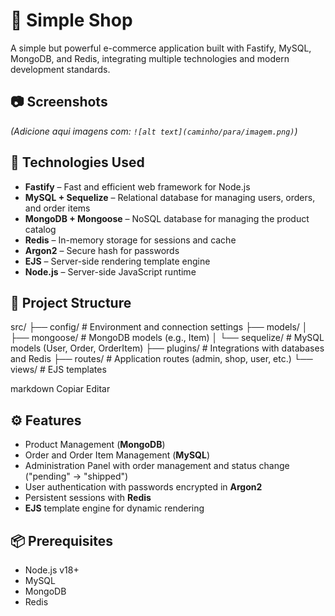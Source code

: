 # 🛒 Simple Shop
A simple but powerful e-commerce application built with Fastify, MySQL, MongoDB, and Redis, integrating multiple technologies and modern development standards.

## 📷 Screenshots
*(Adicione aqui imagens com: `![alt text](caminho/para/imagem.png)`)*

## 🚀 Technologies Used
- **Fastify** – Fast and efficient web framework for Node.js
- **MySQL + Sequelize** – Relational database for managing users, orders, and order items
- **MongoDB + Mongoose** – NoSQL database for managing the product catalog
- **Redis** – In-memory storage for sessions and cache
- **Argon2** – Secure hash for passwords
- **EJS** – Server-side rendering template engine
- **Node.js** – Server-side JavaScript runtime

## 📂 Project Structure
src/
├── config/ # Environment and connection settings
├── models/
│ ├── mongoose/ # MongoDB models (e.g., Item)
│ └── sequelize/ # MySQL models (User, Order, OrderItem)
├── plugins/ # Integrations with databases and Redis
├── routes/ # Application routes (admin, shop, user, etc.)
└── views/ # EJS templates

markdown
Copiar
Editar

## ⚙️ Features
- Product Management (**MongoDB**)
- Order and Order Item Management (**MySQL**)
- Administration Panel with order management and status change ("pending" → "shipped")
- User authentication with passwords encrypted in **Argon2**
- Persistent sessions with **Redis**
- **EJS** template engine for dynamic rendering

## 📦 Prerequisites
- Node.js v18+
- MySQL
- MongoDB
- Redis
